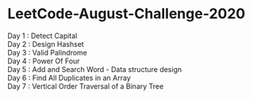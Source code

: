 # LeetCode-August-Challenge-2020  
Day 1 : Detect Capital  
Day 2 : Design Hashset  
Day 3 : Valid Palindrome  
Day 4 : Power Of Four  
Day 5 : Add and Search Word - Data structure design  
Day 6 : Find All Duplicates in an Array  
Day 7 : Vertical Order Traversal of a Binary Tree  